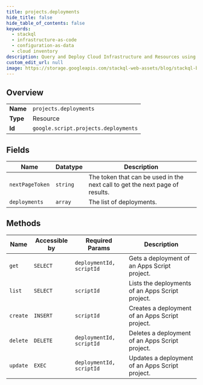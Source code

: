 ```yaml
---
title: projects.deployments
hide_title: false
hide_table_of_contents: false
keywords:
  - stackql
  - infrastructure-as-code
  - configuration-as-data
  - cloud inventory
description: Query and Deploy Cloud Infrastructure and Resources using SQL
custom_edit_url: null
image: https://storage.googleapis.com/stackql-web-assets/blog/stackql-blog-post-featured-image.png
---
```

  
    

## Overview
<table><tbody>
<tr><td><b>Name</b></td><td><code>projects.deployments</code></td></tr>
<tr><td><b>Type</b></td><td>Resource</td></tr>
<tr><td><b>Id</b></td><td><code>google.script.projects.deployments</code></td></tr>
</tbody></table>

## Fields
| Name | Datatype | Description |
| ---- | -------- | ----------- |
| `nextPageToken` | `string` | The token that can be used in the next call to get the next page of results. |
| `deployments` | `array` | The list of deployments. |
## Methods
| Name | Accessible by | Required Params | Description |
| ---- | ------------- | --------------- | ----------- |
| `get` | `SELECT` | `deploymentId, scriptId` | Gets a deployment of an Apps Script project. |
| `list` | `SELECT` | `scriptId` | Lists the deployments of an Apps Script project. |
| `create` | `INSERT` | `scriptId` | Creates a deployment of an Apps Script project. |
| `delete` | `DELETE` | `deploymentId, scriptId` | Deletes a deployment of an Apps Script project. |
| `update` | `EXEC` | `deploymentId, scriptId` | Updates a deployment of an Apps Script project. |
